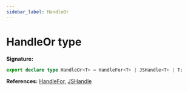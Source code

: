 ```yaml
---
sidebar_label: HandleOr
---
```

# HandleOr type


**Signature:**

```typescript
export declare type HandleOr<T> = HandleFor<T> | JSHandle<T> | T;
```
**References:** [HandleFor](./puppeteer.handlefor.md), [JSHandle](./puppeteer.jshandle.md)

